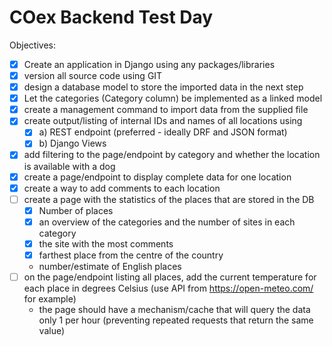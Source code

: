 # **COex Backend Test Day**
Objectives:
- [X] Create an application in Django using any packages/libraries
- [X] version all source code using GIT
- [X] design a database model to store the imported data in the next step
- [X] Let the categories (Category column) be implemented as a linked model
- [X] create a management command to import data from the supplied file
- [X] create output/listing of internal IDs and names of all locations using
    - [X] a) REST endpoint (preferred - ideally DRF and JSON format)
    - [X] b) Django Views
- [X] add filtering to the page/endpoint by category and whether the location is available with a dog
- [X] create a page/endpoint to display complete data for one location
- [X] create a way to add comments to each location
- [ ] create a page with the statistics of the places that are stored in the DB
    - [X] Number of places
    - [X] an overview of the categories and the number of sites in each category
    - [X] the site with the most comments
    - [X] farthest place from the centre of the country
    - number/estimate of English places
- [ ] on the page/endpoint listing all places, add the current temperature for each place in degrees Celsius (use API from https://open-meteo.com/ for example)
    - the page should have a mechanism/cache that will query the data only 1 per hour (preventing repeated requests that return the same value)
